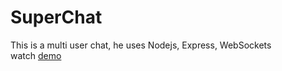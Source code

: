 # SuperChat
This is a multi user chat, he uses Nodejs, Express, WebSockets <br>
watch <a href="afternoon-waters-71811.herokuapp.com">demo</a>

